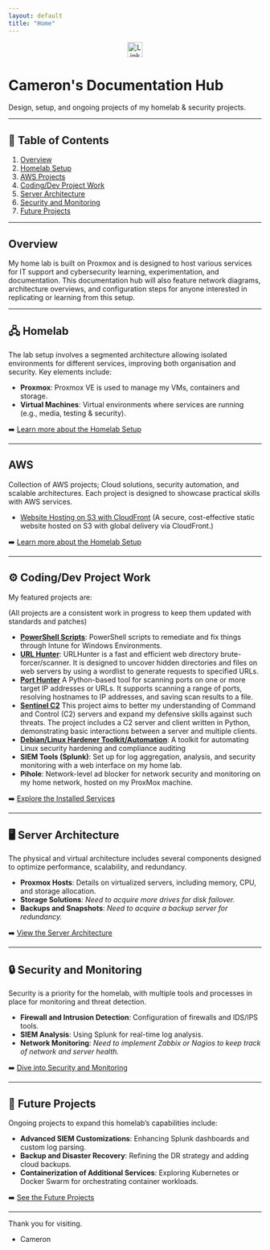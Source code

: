 ```yaml
---
layout: default
title: "Home"
---
```


<!-- LinkedIn logo and link at the top -->
<div style="text-align: center; margin-bottom: 20px;">
  <a href="https://www.linkedin.com/in/cameron-ws/" target="_blank" aria-label="LinkedIn">
    <img src="https://cdn-icons-png.flaticon.com/512/61/61109.png" alt="LinkedIn" style="width: 30px; height: 30px;"/>
  </a>
</div>

# Cameron's Documentation Hub

Design, setup, and ongoing projects of my homelab & security projects.

---

## 📖 Table of Contents

1. [Overview](#overview)
2. [Homelab Setup](#🖧-Homelab)
3. [AWS Projects](#aws)
4. [Coding/Dev Project Work](#Coding/Dev-Project-Work)
5. [Server Architecture](#server-architecture)
6. [Security and Monitoring](#security-and-monitoring)
7. [Future Projects](#future-projects)

---

## Overview

My home lab is built on Proxmox and is designed to host various services for IT support and cybersecurity learning, experimentation, and documentation. This documentation hub will also feature network diagrams, architecture overviews, and configuration steps for anyone interested in replicating or learning from this setup.

---

## 🖧 Homelab

The lab setup involves a segmented architecture allowing isolated environments for different services, improving both organisation and security. Key elements include:

- **Proxmox**: Proxmox VE is used to manage my VMs, containers and storage.
- **Virtual Machines**: Virtual environments where services are running (e.g., media, testing & security).
  
➡️ [Learn more about the Homelab Setup](homelab.md)

---

## AWS

Collection of AWS projects; Cloud solutions, security automation, and scalable architectures. Each project is designed to showcase practical skills with AWS services.

- [Website Hosting on S3 with CloudFront](aws-s3-website.md) (A secure, cost-effective static website hosted on S3 with global delivery via CloudFront.)
  
➡️ [Learn more about the Homelab Setup](homelab.md)

---

## ⚙️ Coding/Dev Project Work

My featured projects are:

(All projects are a consistent work in progress to keep them updated with standards and patches)

- **[PowerShell Scripts](https://github.com/cwsecur1ty/PowerShell-Scripts)**: PowerShell scripts to remediate and fix things through Intune for Windows Environments.
- **[URL Hunter](https://github.com/cwsecur1ty/URLHunter)**: URLHunter is a fast and efficient web directory brute-forcer/scanner. It is designed to uncover hidden directories and files on web servers by using a wordlist to generate requests to specified URLs.
- **[Port Hunter](https://github.com/cwsecur1ty/PortFinder)** A Python-based tool for scanning ports on one or more target IP addresses or URLs. It supports scanning a range of ports, resolving hostnames to IP addresses, and saving scan results to a file.
- **[Sentinel C2](https://github.com/cwsecur1ty/SentinelC2)** This project aims to better my understanding of Command and Control (C2) servers and expand my defensive skills against such threats. The project includes a C2 server and client written in Python, demonstrating basic interactions between a server and multiple clients.
- **[Debian/Linux Hardener Toolkit/Automation](https://github.com/cwsecur1ty/Debian-Hardener-Toolkit)**: A toolkit for automating Linux security hardening and compliance auditing
- **SIEM Tools (Splunk)**: Set up for log aggregation, analysis, and security monitoring with a web interface on my home lab.
- **Pihole**: Network-level ad blocker for network security and monitoring on my home network, hosted on my ProxMox machine.
  
➡️ [Explore the Installed Services](services.md)

---

## 🖥️ Server Architecture

The physical and virtual architecture includes several components designed to optimize performance, scalability, and redundancy. 

- **Proxmox Hosts**: Details on virtualized servers, including memory, CPU, and storage allocation.
- **Storage Solutions**: _Need to acquire more drives for disk failover._
- **Backups and Snapshots**: _Need to acquire a backup server for redundancy._

➡️ [View the Server Architecture](architecture.md)

---

## 🔒 Security and Monitoring

Security is a priority for the homelab, with multiple tools and processes in place for monitoring and threat detection.

- **Firewall and Intrusion Detection**: Configuration of firewalls and IDS/IPS tools.
- **SIEM Analysis**: Using Splunk for real-time log analysis.
- **Network Monitoring**: _Need to implement Zabbix or Nagios to keep track of network and server health._

➡️ [Dive into Security and Monitoring](security.md)

---

## 🚀 Future Projects

Ongoing projects to expand this homelab’s capabilities include:

- **Advanced SIEM Customizations**: Enhancing Splunk dashboards and custom log parsing.
- **Backup and Disaster Recovery**: Refining the DR strategy and adding cloud backups.
- **Containerization of Additional Services**: Exploring Kubernetes or Docker Swarm for orchestrating container workloads.

➡️ [See the Future Projects](future-projects.md)

---

Thank you for visiting.

- Cameron
